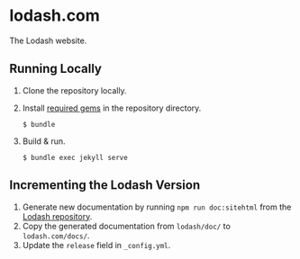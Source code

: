 # lodash.com

The Lodash website.

## Running Locally

1. Clone the repository locally.

2. Install [required gems](http://bundler.io/) in the repository directory.
    ```shell
    $ bundle
    ```

3. Build & run.
    ```shell
    $ bundle exec jekyll serve
    ```

## Incrementing the Lodash Version

1. Generate new documentation by running `npm run doc:sitehtml` from the [Lodash repository](https://github.com/lodash/lodash).
2. Copy the generated documentation from `lodash/doc/` to `lodash.com/docs/`.
3. Update the `release` field in `_config.yml`.
